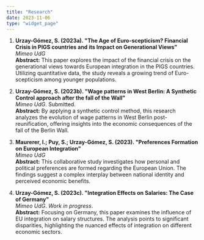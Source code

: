 ```yaml
---
title: "Research"
date: 2023-11-06
type: "widget_page"
---
```


1. **Urzay-Gómez, S. (2023a). "The Age of Euro-scepticism? Financial Crisis in PIGS countries and its Impact on Generational Views"**  
   *Mimeo UdG*  
   **Abstract:** This paper explores the impact of the financial crisis on the generational views towards European integration in the PIGS countries. Utilizing quantitative data, the study reveals a growing trend of Euro-scepticism among younger populations.

2. **Urzay-Gómez, S. (2023b). "Wage patterns in West Berlin: A Synthetic Control approach after the fall of the Wall"**  
   *Mimeo UdG*. Submitted.  
   **Abstract:** By applying a synthetic control method, this research analyzes the evolution of wage patterns in West Berlin post-reunification, offering insights into the economic consequences of the fall of the Berlin Wall.

3. **Maurerer, I.; Puy, S.; Urzay-Gómez, S. (2023). "Preferences Formation on European Integration"**  
   *Mimeo UdG*  
   **Abstract:** This collaborative study investigates how personal and political preferences are formed regarding the European Union. The findings suggest a complex interplay between national identity and perceived economic benefits.

4. **Urzay-Gómez, S. (2023c). "Integration Effects on Salaries: The Case of Germany"**  
   *Mimeo UdG*. *Work in progress*.  
   **Abstract:** Focusing on Germany, this paper examines the influence of EU integration on salary structures. The analysis points to significant disparities, highlighting the nuanced effects of integration on different economic sectors.
